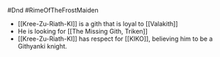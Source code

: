 #Dnd #RimeOfTheFrostMaiden
- [[Kree-Zu-Riath-KI]] is a gith that is loyal to [[Valakith]]
- He is looking for [[The Missing Gith, Triken]]
- [[Kree-Zu-Riath-KI]] has respect for [[KIKO]], believing him to be a Githyanki knight.
